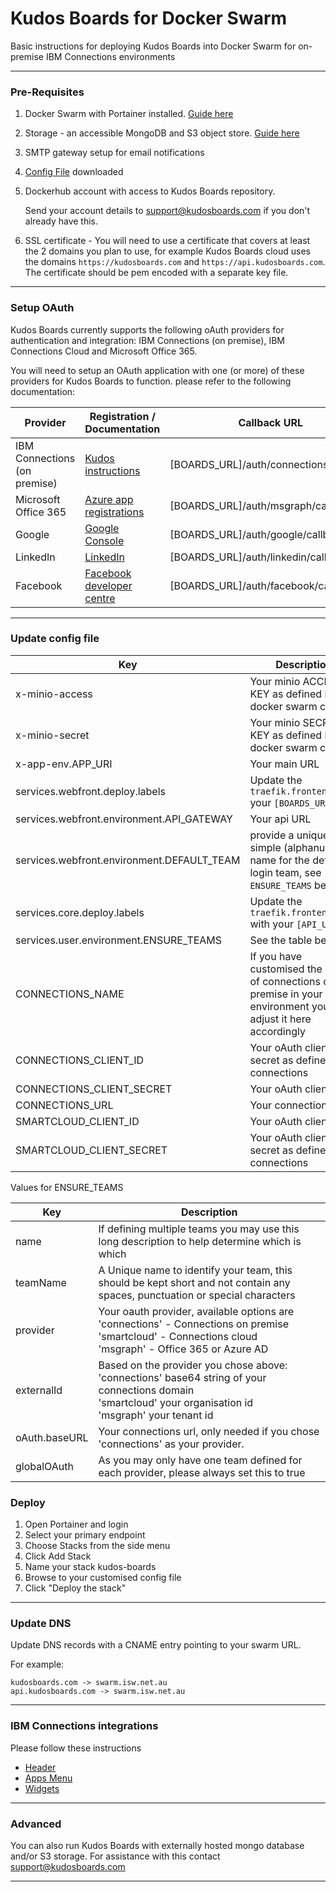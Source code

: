 # Kudos Boards for Docker Swarm

Basic instructions for deploying Kudos Boards into Docker Swarm for on-premise IBM Connections environments

---

### Pre-Requisites

1. Docker Swarm with Portainer installed. [Guide here](/swarm/)
1. Storage - an accessible MongoDB and S3 object store. [Guide here](/swarm/storage/)
1. SMTP gateway setup for email notifications
1. [Config File](/assets/config/boards-swarm.yml) downloaded
1. Dockerhub account with access to Kudos Boards repository.

    Send your account details to [support@kudosboards.com](mailto:support@kudosboards.com) if you don't already have this.

1. SSL certificate - You will need to use a certificate that covers at least the 2 domains you plan to use, for example Kudos Boards cloud uses the domains `https://kudosboards.com` and `https://api.kudosboards.com`. The certificate should be pem encoded with a separate key file.

---

### Setup OAuth

Kudos Boards currently supports the following oAuth providers for authentication and integration: IBM Connections (on premise), IBM Connections Cloud and Microsoft Office 365.

You will need to setup an OAuth application with one (or more) of these providers for Kudos Boards to function. please refer to the following documentation:

| Provider                     | Registration / Documentation                                                                                                          | Callback URL                  | Scopes |
| ---------------------------- | ------------------------------------------------------------------------------------------------------------------------------------- | ----------------------------- | ------ |
| IBM Connections (on premise) | [Kudos instructions](/boards/connections/auth-on-prem/) | [BOARDS_URL]/auth/connections/callback |
| Microsoft Office 365         | [Azure app registrations](https://portal.azure.com/#blade/Microsoft_AAD_RegisteredApps/ApplicationsListBlade)                         | [BOARDS_URL]/auth/msgraph/callback     |
| Google                       | [Google Console](https://console.developers.google.com/apis/credentials)                                                              | [BOARDS_URL]/auth/google/callback      |
| LinkedIn                     | [LinkedIn](https://www.linkedin.com/developers/apps)                                                                                  | [BOARDS_URL]/auth/linkedin/callback    |
| Facebook                     | [Facebook developer centre](https://developers.facebook.com/apps/2087069981334024/fb-login/settings/)                                 | [BOARDS_URL]/auth/facebook/callback    |

---

### Update config file

| Key                                        | Description                                                                                                      |
| ------------------------------------------ | ---------------------------------------------------------------------------------------------------------------- |
| x-minio-access                             | Your minio ACCESS KEY as defined in your docker swarm config                                                     |
| x-minio-secret                             | Your minio SECRET KEY as defined in your docker swarm config                                                     |
| x-app-env.APP_URI                          | Your main URL                                                                                                    |
| services.webfront.deploy.labels            | Update the `traefik.frontend.rule` your `[BOARDS_URL]`
| services.webfront.environment.API_GATEWAY  | Your api URL                                                                                                     |
| services.webfront.environment.DEFAULT_TEAM | provide a unique simple (alphanumeric) name for the default login team, see `ENSURE_TEAMS` below                   |
| services.core.deploy.labels                | Update the `traefik.frontend.rule` with your `[API_URL]`
| services.user.environment.ENSURE_TEAMS     | See the table below                                                                                              |
| CONNECTIONS_NAME                           | If you have customised the name of connections on premise in your environment you may adjust it here accordingly |
| CONNECTIONS_CLIENT_ID                      | Your oAuth client secret as defined in connections                                                               |
| CONNECTIONS_CLIENT_SECRET                  | Your oAuth client id                                                                                             |
| CONNECTIONS_URL                            | Your connections URL                                                                                             |
| SMARTCLOUD_CLIENT_ID                       | Your oAuth client id                                                                                             |
| SMARTCLOUD_CLIENT_SECRET                   | Your oAuth client secret as defined in connections                                                               |

Values for ENSURE_TEAMS

| Key           | Description                                                                                                                                                       |
| ------------- | ----------------------------------------------------------------------------------------------------------------------------------------------------------------- |
| name          | If defining multiple teams you may use this long description to help determine which is which                                                                     |
| teamName      | A Unique name to identify your team, this should be kept short and not contain any spaces, punctuation or special characters                                      |
| provider      | Your oauth provider, available options are <br>'connections' - Connections on premise<br>'smartcloud' - Connections cloud<br>'msgraph' - Office 365 or Azure AD   |
| externalId    | Based on the provider you chose above:<br>'connections' base64 string of your connections domain<br>'smartcloud' your organisation id<br>'msgraph' your tenant id |
| oAuth.baseURL | Your connections url, only needed if you chose 'connections' as your provider.                                                                                    |
| globalOAuth   | As you may only have one team defined for each provider, please always set this to true                                                                           |

### Deploy

1. Open Portainer and login
1. Select your primary endpoint
1. Choose Stacks from the side menu
1. Click Add Stack
1. Name your stack kudos-boards
1. Browse to your customised config file
1. Click "Deploy the stack"

---

### Update DNS

Update DNS records with a CNAME entry pointing to your swarm URL.

For example:

    kudosboards.com -> swarm.isw.net.au
    api.kudosboards.com -> swarm.isw.net.au

---

### IBM Connections integrations

Please follow these instructions

- [Header](/boards/connections/header-on-prem/)
- [Apps Menu](/boards/connections/apps-menu-on-prem/)
- [Widgets](/boards/connections/widgets/)


---

### Advanced

You can also run Kudos Boards with externally hosted mongo database and/or S3 storage.
For assistance with this contact [support@kudosboards.com](mailto:support@kudosboards.com)

---
